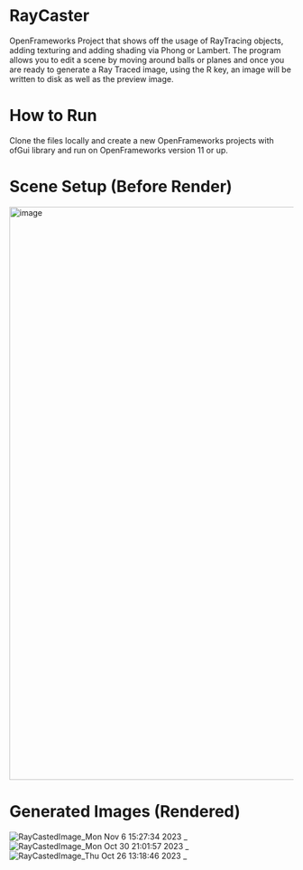 # RayCaster
OpenFrameworks Project that shows off the usage of RayTracing objects, adding texturing and adding shading via Phong or Lambert. The program allows you to
edit a scene by moving around balls or planes and once you are ready to generate a Ray Traced image, using the R key, an image will be written to disk as well
as the preview image.

# How to Run
Clone the files locally and create a new OpenFrameworks projects with ofGui library and run on OpenFrameworks version 11 or up.

# Scene Setup (Before Render)
<img width="1016" alt="image" src="https://github.com/EJamdar05/RayCaster/assets/68107791/4a52e4b5-d0d2-48ba-b833-4f875cee2868">

# Generated Images (Rendered)
![RayCastedImage_Mon Nov  6 15:27:34 2023
_](https://github.com/EJamdar05/RayCaster/assets/68107791/16dfc60a-b50c-407c-8b02-14b425145893)
![RayCastedImage_Mon Oct 30 21:01:57 2023
_](https://github.com/EJamdar05/RayCaster/assets/68107791/95968071-833f-4d3f-aa52-37af0f868859)
![RayCastedImage_Thu Oct 26 13:18:46 2023
_](https://github.com/EJamdar05/RayCaster/assets/68107791/af2ec6c6-ac5e-4f4d-8ae5-6cc59a5b9ed0)
